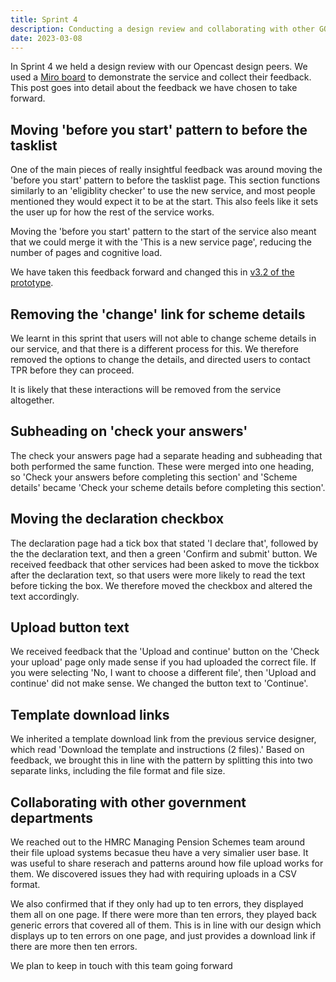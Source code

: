 ```yaml
---
title: Sprint 4
description: Conducting a design review and collaborating with other GOV departments
date: 2023-03-08
---
```


In Sprint 4 we held a design review with our Opencast design peers. We used a <a href="https://miro.com/app/board/uXjVPjQSFQQ=/?share_link_id=437514522958MIRO">Miro board</a> to demonstrate the service and collect their feedback. This post goes into detail about the feedback we have chosen to take forward.

## Moving 'before you start' pattern to before the tasklist

One of the main pieces of really insightful feedback was around moving the 'before you start' pattern to before the tasklist page. This section functions similarly to an 'eligiblity checker' to use the new service, and most people mentioned they would expect it to be at the start. This also feels like it sets the user up for how the rest of the service works.

Moving the 'before you start' pattern to the start of the service also meant that we could merge it with the 'This is a new service page', reducing the number of pages and cognitive load.

We have taken this feedback forward and changed this in <a href="https://tpr-dvd-prototype.onrender.com/version-3-2/new-service">v3.2 of the prototype</a>.

## Removing the 'change' link for scheme details

We learnt in this sprint that users will not able to change scheme details in our service, and that there is a different process for this. We therefore removed the options to change the details, and directed users to contact TPR before they can proceed.

It is likely that these interactions will be removed from the service altogether.


## Subheading on 'check your answers'

The check your answers page had a separate heading and subheading that both performed the same function. These were merged into one heading, so 'Check your answers before completing this section' and 'Scheme details' became 'Check your scheme details before completing this section'.


## Moving the declaration checkbox

The declaration page had a tick box that stated 'I declare that', followed by the the declaration text, and then a green 'Confirm and submit' button. We received feedback that other services had been asked to move the tickbox after the declaration text, so that users were more likely to read the text before ticking the box. We therefore moved the checkbox and altered the text accordingly.

## Upload button text

We received feedback that the 'Upload and continue' button on the 'Check your upload' page only made sense if you had uploaded the correct file. If you were selecting 'No, I want to choose a different file', then 'Upload and continue' did not make sense. We changed the button text to 'Continue'.

## Template download links

We inherited a template download link from the previous service designer, which read 'Download the template and instructions (2 files).' Based on feedback, we brought this in line with the pattern by splitting this into two separate links, including the file format and file size.


## Collaborating with other government departments

We reached out to the HMRC Managing Pension Schemes team around their file upload systems becasue theu have a very simalier user base. It was useful to share reserach and patterns around how file upload works for them. We discovered issues they had with requiring uploads in a CSV format.

We also confirmed that if they only had up to ten errors, they displayed them all on one page. If there were more than ten errors, they played back generic errors that covered all of them. This is in line with our design which displays up to ten errors on one page, and just provides a download link if there are more then ten errors.

We plan to keep in touch with this team going forward
